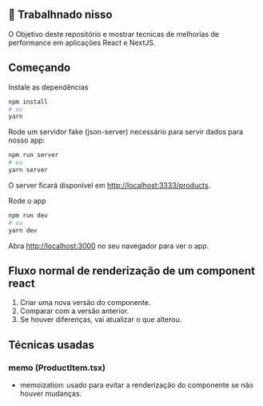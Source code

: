 ## 🚧 Trabalhnado nisso

O Objetivo deste repositório e mostrar tecnicas de melhorias de performance em aplicações React e NextJS.

## Começando

Instale as dependências

```bash
npm install
# ou
yarn
```

Rode um servidor fake (json-server) necessário para servir dados para nosso app:

```bash
npm run server
# ou
yarn server
```

O server ficará disponível em [http://localhost:3333/products](http://localhost:3333/products).

Rode o app

```bash
npm run dev
# ou
yarn dev
```

Abra [http://localhost:3000](http://localhost:3000) no seu navegador para ver o app.

## Fluxo normal de renderização de um component react

1. Criar uma nova versão do componente.
2. Comparar com a versão anterior.
3. Se houver diferenças, vai atualizar o que alterou.

## Técnicas usadas

### memo (ProductItem.tsx)

- memoization: usado para evitar a renderização do componente se não houver mudanças.
